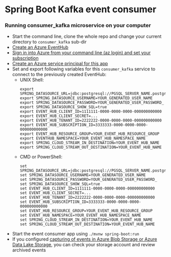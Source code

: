 # Spring Boot Kafka event consumer

### Running consumer_kafka microservice on your computer
* Start the command line, clone the whole repo and change your current directory to ```consumer_kafka``` sub-dir
* [Create an Azure EventHub](https://docs.microsoft.com/en-us/azure/developer/java/spring-framework/configure-spring-cloud-stream-binder-java-app-kafka-azure-event-hub#create-an-azure-event-hub-using-the-azure-portal)
* [Sign in into Azure from your command line (az login) and set your subscription](https://docs.microsoft.com/en-us/azure/developer/java/spring-framework/configure-spring-cloud-stream-binder-java-app-kafka-azure-event-hub#sign-in-to-azure-and-set-your-subscription)
* [Create an Azure service principal for this app](https://docs.microsoft.com/en-us/azure/developer/java/spring-framework/configure-spring-cloud-stream-binder-java-app-kafka-azure-event-hub#create-a-service-principal)
* Set and export following variables for this ```consumer_kafka``` service to connect to the previously created EventHub:
    * UNIX Shell:
      ```
      export SPRING_DATASOURCE_URL=jdbc:postgresql://PGSQL_SERVER_NAME.postgres.database.azure.com:5432/PGSQL_DATABASE_NAME
      export SPRING_DATASOURCE_USERNAME=YOUR_GENERATED_USER_NAME
      export SPRING_DATASOURCE_PASSWORD=YOUR_GENERATED_USER_PASSWORD_
      export SPRING_DATASOURCE_SHOW_SQL=true
      export EVENT_HUB_CLIENT_ID=1111111-0000-0000-0000-000000000000
      export EVENT_HUB_CLIENT_SECRET=...
      export EVENT_HUB_TENANT_ID=2222222-0000-0000-0000-000000000000
      export EVENT_HUB_SUBSCRIPTION_ID=3333333-0000-0000-0000-000000000000
      export EVENT_HUB_RESOURCE_GROUP=YOUR_EVENT_HUB_RESOURCE_GROUP
      export EVENTHUB_NAMESPACE=YOUR_EVENT_HUB_NAMESPACE_NAME
      export SPRING_CLOUD_STREAM_IN_DESTINATION=YOUR_EVENT_HUB_NAME
      export SPRING_CLOUD_STREAM_OUT_DESTINATION=YOUR_EVENT_HUB_NAME
      ```
    * CMD or PowerShell:
      ```
      set SPRING_DATASOURCE_URL=jdbc:postgresql://PGSQL_SERVER_NAME.postgres.database.azure.com:5432/PGSQL_DATABASE_NAME
      set SPRING_DATASOURCE_USERNAME=YOUR_GENERATED_USER_NAME
      set SPRING_DATASOURCE_PASSWORD=YOUR_GENERATED_USER_PASSWORD_
      set SPRING_DATASOURCE_SHOW_SQL=true
      set EVENT_HUB_CLIENT_ID=1111111-0000-0000-0000-000000000000
      set EVENT_HUB_CLIENT_SECRET=...
      set EVENT_HUB_TENANT_ID=2222222-0000-0000-0000-000000000000
      set EVENT_HUB_SUBSCRIPTION_ID=3333333-0000-0000-0000-000000000000
      set EVENT_HUB_RESOURCE_GROUP=YOUR_EVENT_HUB_RESOURCE_GROUP
      set EVENT_HUB_NAMESPACE=YOUR_EVENT_HUB_NAMESPACE_NAME
      set SPRING_CLOUD_STREAM_IN_DESTINATION=YOUR_EVENT_HUB_NAME
      set SPRING_CLOUD_STREAM_OUT_DESTINATION=YOUR_EVENT_HUB_NAME
      ```
* Start the event consumer app using ```./mvnw spring-boot:run```
* If you configured [capturing of events in Azure Blob Storage or Azure Data Lake Storage](https://docs.microsoft.com/en-us/azure/event-hubs/event-hubs-capture-overview), you can check your storage account and review archived events